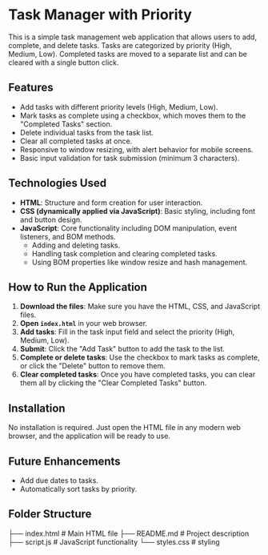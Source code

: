 # Task Manager with Priority

This is a simple task management web application that allows users to add, complete, and delete tasks. Tasks are categorized by priority (High, Medium, Low). Completed tasks are moved to a separate list and can be cleared with a single button click.

## Features
- Add tasks with different priority levels (High, Medium, Low).
- Mark tasks as complete using a checkbox, which moves them to the "Completed Tasks" section.
- Delete individual tasks from the task list.
- Clear all completed tasks at once.
- Responsive to window resizing, with alert behavior for mobile screens.
- Basic input validation for task submission (minimum 3 characters).

## Technologies Used
- **HTML**: Structure and form creation for user interaction.
- **CSS (dynamically applied via JavaScript)**: Basic styling, including font and button design.
- **JavaScript**: Core functionality including DOM manipulation, event listeners, and BOM methods.
  - Adding and deleting tasks.
  - Handling task completion and clearing completed tasks.
  - Using BOM properties like window resize and hash management.

## How to Run the Application
1. **Download the files**: Make sure you have the HTML, CSS, and JavaScript files.
2. **Open `index.html`** in your web browser.
3. **Add tasks**: Fill in the task input field and select the priority (High, Medium, Low).
4. **Submit**: Click the "Add Task" button to add the task to the list.
5. **Complete or delete tasks**: Use the checkbox to mark tasks as complete, or click the "Delete" button to remove them.
6. **Clear completed tasks**: Once you have completed tasks, you can clear them all by clicking the "Clear Completed Tasks" button.

## Installation
No installation is required. Just open the HTML file in any modern web browser, and the application will be ready to use.

## Future Enhancements
- Add due dates to tasks.
- Automatically sort tasks by priority.

## Folder Structure
├── index.html       # Main HTML file
├── README.md        # Project description
├── script.js        # JavaScript functionality
└── styles.css       # styling

